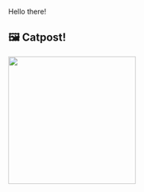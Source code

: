 Hello there!



## 🖼️ Catpost!

<sub>
    <img src="https://cdn2.thecatapi.com/images/a92.jpg" height="256">
</sub>

